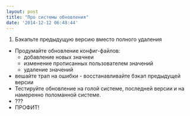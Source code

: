 ```yaml
---
layout: post
title: "Про системы обновления"
date: '2014-12-12 06:48:44'
---
```


1. Бэкапьте предыдущую версию вместо полного удаления
- Продумайте обновление конфиг-файлов:
	- добавление новых значнеи
    - изменение прописанных пользователем значений
    - удаление значений
- вешайте трап на ошибки - восстанавливайте бэкап предыдущей версии
- Тестируйте обновление на голой системе, последней версии и на намеренно поломанной системе.
- ???
- ПРОФИТ!
